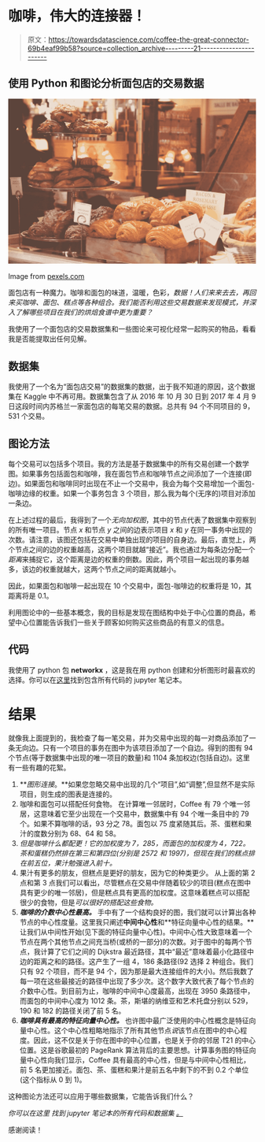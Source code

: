 # 咖啡，伟大的连接器！

> 原文：<https://towardsdatascience.com/coffee-the-great-connector-69b4eaf99b58?source=collection_archive---------21----------------------->

## 使用 Python 和图论分析面包店的交易数据

![](img/7c434565bcb155e4b027e64bf8a5be88.png)

Image from [pexels.com](http://www.pexels.com)

面包店有一种魔力。咖啡和面包的味道，温暖，色彩，*数据！*人们来来去去，再回来买咖啡、面包、糕点等各种组合。我们能否利用这些交易数据来发现模式，并深入了解哪些项目在我们的烘焙食谱中更为*重要？*

我使用了一个面包店的交易数据集和一些图论来可视化经常一起购买的物品，看看我是否能提取出任何见解。

## 数据集

我使用了一个名为“面包店交易”的数据集的数据，出于我不知道的原因，这个数据集在 Kaggle 中不再可用。数据集包含了从 2016 年 10 月 30 日到 2017 年 4 月 9 日这段时间内苏格兰一家面包店的每笔交易的数据。总共有 94 个不同项目的 9，531 个交易。

## 图论方法

每个交易可以包括多个项目。我的方法是基于数据集中的所有交易创建一个数学图。如果事务包括面包和咖啡，我在面包节点和咖啡节点之间添加了一个连接(即边)。如果面包和咖啡同时出现在不止一个交易中，我会为每个交易增加一个面包-咖啡边缘的权重。如果一个事务包含 3 个项目，那么我为每个(无序的)项目对添加一条边。

在上述过程的最后，我得到了一个*无向加权图*，其中的节点代表了数据集中观察到的所有唯一项目。节点 *x* 和节点 *y* 之间的边表示项目 *x* 和 *y* 在同一事务中出现的次数。请注意，该图还包括在交易中单独出现的项目的自身边。最后，直觉上，两个节点之间的边的权重越高，这两个项目就越“接近”。我也通过为每条边分配一个*距离*来捕捉它，这个距离是边的权重的倒数。因此，两个项目一起出现的事务越多，该边的权重就越大，这两个节点之间的距离就越小。

因此，如果面包和咖啡一起出现在 10 个交易中，面包-咖啡边的权重将是 10，其距离将是 0.1。

利用图论中的一些基本概念，我的目标是发现在图结构中处于中心位置的商品，希望中心位置能告诉我们一些关于顾客如何购买这些商品的有意义的信息。

## 代码

我使用了 python 包 **networkx** ，这是我在用 python 创建和分析图形时最喜欢的选择。你可以在[这里](https://github.com/yortos/bakery/blob/master/bakery.ipynb)找到包含所有代码的 jupyter 笔记本。

# 结果

就像我上面提到的，我检查了每一笔交易，并为交易中出现的每一对商品添加了一条无向边。只有一个项目的事务在图中为该项目添加了一个自边。得到的图有 94 个节点(等于数据集中出现的唯一项目的数量)和 1104 条加权边(包括自边)。这里有一些有趣的花絮。

1.  ***图形连接*。**如果您忽略交易中出现的几个“项目”,如“调整”,但显然不是实际项目，则生成的图表是连接的。
2.  咖啡和面包可以搭配任何食物。 在计算唯一邻居时，Coffee 有 79 个唯一邻居，这意味着它至少出现在一个交易中，数据集中有 94 个唯一条目中的 79 个。如果不算咖啡的话，93 分之 78。面包以 75 度紧随其后。茶、蛋糕和果汁的度数分别为 68、64 和 58。
3.  ***但是咖啡什么都配*更*！*它的加权度为 7，285，而面包的加权度为 4，722。茶和蛋糕仍然排在第三和第四位(分别是 2572 和 1997)，但现在我们的糕点排在前五位，果汁勉强进入前十。**
4.  果汁有更多的朋友，但糕点是更好的朋友，因为它的种类更少。 从上面的第 2 点和第 3 点我们可以看出，尽管糕点在交易中伴随着较少的项目(糕点在图中具有更少的唯一邻居)，但是糕点具有更高的加权度。这意味着糕点可以搭配很少的食物，但是*可以很好的搭配这些食物。*
5.  ***咖啡的介数中心性最高。*** 手中有了一个结构良好的图，我们就可以计算出各种节点的中心性度量。这里我只阐述**中间中心性**和**特征向量中心性的结果。**让我们从中间性开始(见下面的特征向量中心性)。中间中心性大致意味着一个节点在两个其他节点之间充当桥(或桥的一部分)的次数。对于图中的每两个节点，我计算了它们之间的 Dijkstra 最近路径，其中“最近”意味着最小化路径中边的距离之和的路径。这产生了一组 4，186 条路径(92 选择 2 种组合。我们只有 92 个项目，而不是 94 个，因为那是最大连接组件的大小)。然后我数了每一项在这些最接近的路径中出现了多少次。这个数字大致代表了每个节点的介数中心性。到目前为止，咖啡的中间中心度最高，出现在 3950 条路径中，而面包的中间中心度为 1012 条。茶，斯堪的纳维亚和艺术托盘分别以 529，190 和 182 的路径关闭了前 5 名。
6.  ***咖啡具有最高的特征向量中心性。*** 也许图中最广泛使用的中心性概念是特征向量中心性。这个中心性粗略地指示了所有其他节点*说*该节点在图中的中心程度。因此，这不仅是关于你在图中的中心位置，也是关于你的邻居 T21 的中心位置。这是谷歌最初的 PageRank 算法背后的主要思想。计算事务图的特征向量中心性向我们显示，Coffee 具有最高的中心性，但是与中间中心性相比，前 5 名更加接近。面包、茶、蛋糕和果汁是前五名中剩下的不到 0.2 个单位(这个指标从 0 到 1)。

这种图论方法还可以应用于哪些数据集，它能告诉我们什么？

*你可以在这里* *找到 jupyter 笔记本的所有代码和数据集* [*。*](https://github.com/yortos/bakery/blob/master/bakery.ipynb)

感谢阅读！